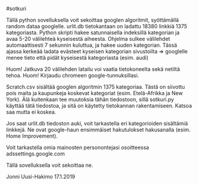 #sotkuri

Tällä python sovelluksella voit sekoittaa googlen algoritmit, syöttämällä random dataa googlelle.
urlit.db tietokantaan on ladattu 18380 linkkiä 1375 kategoriasta. Python skripti hakee satunnaisella
indeksillä kategorian ja avaa 5-20 välilehteä kyseisestä aiheesta. Ohjelma sulkee välilehdet 
automaattisesti 7 sekunnin kuluttua, ja hakee uuden kategorian. Tässä ajassa kerkeää ladata evästeet
kyseisen kategorian sivustoilta => googlelle menee tieto että pidät kyseisestä kategoriasta (esim. audi)

Huom! Jatkuva 20 välilehden latailu voi vaatia tietokoneelta sekä netiltä tehoa.
Huom! Kirjaudu chromeen google-tunnuksillasi.

Scratch.csv sisältää googlen algoritmin 1375 kategoriaa. Tästä on siivottu pois maita ja kaupunkeja
koskevat kategoriat (esim. Etelä-Afrikka ja New York). Älä kuitenkaan tee muutoksia tähän tiedostoon,
sillä sotkuri.py käyttää tätä tiedostoa, ja sitä on käytetty tietokannan rakentamiseen. Katsoa saa
mutta ei koskea.

Jos saat urlit.db tiedoston auki, voit tarkastella eri kategorioiden sisältämiä linkkejä. Ne ovat google-haun
ensimmäiset hakutulokset hakusanalla (esim. Home Improvement).

Voit tarkastella omia mainosten personontejasi osoitteessa adssettings.google.com 

Tällä sovelluksella voit sekoittaa ne.

Jonni Uusi-Hakimo 
17.1.2019

